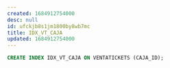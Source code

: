 ```yaml
---
created: 1684912754000
desc: null
id: ufckjb8s1jm1800by8wb7mc
title: IDX_VT_CAJA
updated: 1684912754000
---
```


```sql
CREATE INDEX IDX_VT_CAJA ON VENTATICKETS (CAJA_ID);
```